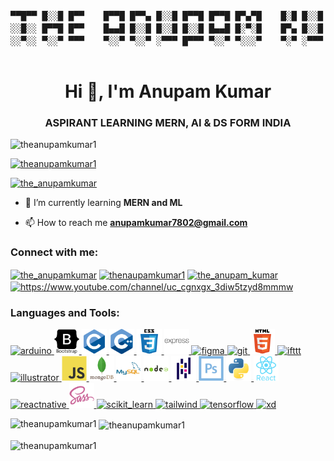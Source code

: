 <pre  align="center">
  

▀▀█▀▀ █░░█ █▀▀ 　 █▀▀█ █▀▀▄ █░░█ █▀▀█ █▀▀█ █▀▄▀█ 　 █░█ █░░█ █▀▄▀█ █▀▀█ █▀▀█ 
░░█░░ █▀▀█ █▀▀ 　 █▄▄█ █░░█ █░░█ █░░█ █▄▄█ █░▀░█ 　 █▀▄ █░░█ █░▀░█ █▄▄█ █▄▄▀ 
░░▀░░ ▀░░▀ ▀▀▀ 　 ▀░░▀ ▀░░▀ ░▀▀▀ █▀▀▀ ▀░░▀ ▀░░░▀ 　 ▀░▀ ░▀▀▀ ▀░░░▀ ▀░░▀ ▀░▀▀

</pre>

<h1 align="center">Hi 👋, I'm Anupam Kumar</h1>
<h3 align="center">ASPIRANT LEARNING MERN, AI & DS FORM INDIA</h3>

<p align="left"> <img src="https://komarev.com/ghpvc/?username=theanupamkumar1&label=Profile%20views&color=0e75b6&style=flat" alt="theanupamkumar1" /> </p>

<p align="left"> <a href="https://github.com/ryo-ma/github-profile-trophy"><img src="https://github-profile-trophy.vercel.app/?username=theanupamkumar1" alt="theanupamkumar1" /></a> </p>

<p align="left"> <a href="https://twitter.com/the_anupamkumar" target="blank"><img src="https://img.shields.io/twitter/follow/the_anupamkumar?logo=twitter&style=for-the-badge" alt="the_anupamkumar" /></a> </p>

- 🌱 I’m currently learning **MERN and ML**

- 📫 How to reach me **anupamkumar7802@gmail.com**

<h3 align="left">Connect with me:</h3>
<p align="left">
<a href="https://twitter.com/the_anupamkumar" target="blank"><img align="center" src="https://raw.githubusercontent.com/rahuldkjain/github-profile-readme-generator/master/src/images/icons/Social/twitter.svg" alt="the_anupamkumar" height="30" width="40" /></a>
<a href="https://linkedin.com/in/thenaupamkumar1" target="blank"><img align="center" src="https://raw.githubusercontent.com/rahuldkjain/github-profile-readme-generator/master/src/images/icons/Social/linked-in-alt.svg" alt="thenaupamkumar1" height="30" width="40" /></a>
<a href="https://instagram.com/the_anupam_kumar" target="blank"><img align="center" src="https://raw.githubusercontent.com/rahuldkjain/github-profile-readme-generator/master/src/images/icons/Social/instagram.svg" alt="the_anupam_kumar" height="30" width="40" /></a>
<a href="https://www.youtube.com/c/https://www.youtube.com/channel/uc_cgnxgx_3diw5tzyd8mmmw" target="blank"><img align="center" src="https://raw.githubusercontent.com/rahuldkjain/github-profile-readme-generator/master/src/images/icons/Social/youtube.svg" alt="https://www.youtube.com/channel/uc_cgnxgx_3diw5tzyd8mmmw" height="30" width="40" /></a>
</p>

<h3 align="left">Languages and Tools:</h3>
<p align="left"> <a href="https://www.arduino.cc/" target="_blank" rel="noreferrer"> <img src="https://cdn.worldvectorlogo.com/logos/arduino-1.svg" alt="arduino" width="40" height="40"/> </a> <a href="https://getbootstrap.com" target="_blank" rel="noreferrer"> <img src="https://raw.githubusercontent.com/devicons/devicon/master/icons/bootstrap/bootstrap-plain-wordmark.svg" alt="bootstrap" width="40" height="40"/> </a> <a href="https://www.cprogramming.com/" target="_blank" rel="noreferrer"> <img src="https://raw.githubusercontent.com/devicons/devicon/master/icons/c/c-original.svg" alt="c" width="40" height="40"/> </a> <a href="https://www.w3schools.com/cpp/" target="_blank" rel="noreferrer"> <img src="https://raw.githubusercontent.com/devicons/devicon/master/icons/cplusplus/cplusplus-original.svg" alt="cplusplus" width="40" height="40"/> </a> <a href="https://www.w3schools.com/css/" target="_blank" rel="noreferrer"> <img src="https://raw.githubusercontent.com/devicons/devicon/master/icons/css3/css3-original-wordmark.svg" alt="css3" width="40" height="40"/> </a> <a href="https://expressjs.com" target="_blank" rel="noreferrer"> <img src="https://raw.githubusercontent.com/devicons/devicon/master/icons/express/express-original-wordmark.svg" alt="express" width="40" height="40"/> </a> <a href="https://www.figma.com/" target="_blank" rel="noreferrer"> <img src="https://www.vectorlogo.zone/logos/figma/figma-icon.svg" alt="figma" width="40" height="40"/> </a> <a href="https://git-scm.com/" target="_blank" rel="noreferrer"> <img src="https://www.vectorlogo.zone/logos/git-scm/git-scm-icon.svg" alt="git" width="40" height="40"/> </a> <a href="https://www.w3.org/html/" target="_blank" rel="noreferrer"> <img src="https://raw.githubusercontent.com/devicons/devicon/master/icons/html5/html5-original-wordmark.svg" alt="html5" width="40" height="40"/> </a> <a href="https://ifttt.com/" target="_blank" rel="noreferrer"> <img src="https://www.vectorlogo.zone/logos/ifttt/ifttt-ar21.svg" alt="ifttt" width="40" height="40"/> </a> <a href="https://www.adobe.com/in/products/illustrator.html" target="_blank" rel="noreferrer"> <img src="https://www.vectorlogo.zone/logos/adobe_illustrator/adobe_illustrator-icon.svg" alt="illustrator" width="40" height="40"/> </a> <a href="https://developer.mozilla.org/en-US/docs/Web/JavaScript" target="_blank" rel="noreferrer"> <img src="https://raw.githubusercontent.com/devicons/devicon/master/icons/javascript/javascript-original.svg" alt="javascript" width="40" height="40"/> </a> <a href="https://www.mongodb.com/" target="_blank" rel="noreferrer"> <img src="https://raw.githubusercontent.com/devicons/devicon/master/icons/mongodb/mongodb-original-wordmark.svg" alt="mongodb" width="40" height="40"/> </a> <a href="https://www.mysql.com/" target="_blank" rel="noreferrer"> <img src="https://raw.githubusercontent.com/devicons/devicon/master/icons/mysql/mysql-original-wordmark.svg" alt="mysql" width="40" height="40"/> </a> <a href="https://nodejs.org" target="_blank" rel="noreferrer"> <img src="https://raw.githubusercontent.com/devicons/devicon/master/icons/nodejs/nodejs-original-wordmark.svg" alt="nodejs" width="40" height="40"/> </a> <a href="https://pandas.pydata.org/" target="_blank" rel="noreferrer"> <img src="https://raw.githubusercontent.com/devicons/devicon/2ae2a900d2f041da66e950e4d48052658d850630/icons/pandas/pandas-original.svg" alt="pandas" width="40" height="40"/> </a> <a href="https://www.photoshop.com/en" target="_blank" rel="noreferrer"> <img src="https://raw.githubusercontent.com/devicons/devicon/master/icons/photoshop/photoshop-line.svg" alt="photoshop" width="40" height="40"/> </a> <a href="https://www.python.org" target="_blank" rel="noreferrer"> <img src="https://raw.githubusercontent.com/devicons/devicon/master/icons/python/python-original.svg" alt="python" width="40" height="40"/> </a> <a href="https://reactjs.org/" target="_blank" rel="noreferrer"> <img src="https://raw.githubusercontent.com/devicons/devicon/master/icons/react/react-original-wordmark.svg" alt="react" width="40" height="40"/> </a> <a href="https://reactnative.dev/" target="_blank" rel="noreferrer"> <img src="https://reactnative.dev/img/header_logo.svg" alt="reactnative" width="40" height="40"/> </a> <a href="https://sass-lang.com" target="_blank" rel="noreferrer"> <img src="https://raw.githubusercontent.com/devicons/devicon/master/icons/sass/sass-original.svg" alt="sass" width="40" height="40"/> </a> <a href="https://scikit-learn.org/" target="_blank" rel="noreferrer"> <img src="https://upload.wikimedia.org/wikipedia/commons/0/05/Scikit_learn_logo_small.svg" alt="scikit_learn" width="40" height="40"/> </a> <a href="https://tailwindcss.com/" target="_blank" rel="noreferrer"> <img src="https://www.vectorlogo.zone/logos/tailwindcss/tailwindcss-icon.svg" alt="tailwind" width="40" height="40"/> </a> <a href="https://www.tensorflow.org" target="_blank" rel="noreferrer"> <img src="https://www.vectorlogo.zone/logos/tensorflow/tensorflow-icon.svg" alt="tensorflow" width="40" height="40"/> </a> <a href="https://www.adobe.com/products/xd.html" target="_blank" rel="noreferrer"> <img src="https://cdn.worldvectorlogo.com/logos/adobe-xd.svg" alt="xd" width="40" height="40"/> </a> </p>

<p><img align="left" src="https://github-readme-stats.vercel.app/api/top-langs?username=theanupamkumar1&show_icons=true&locale=en&layout=compact" alt="theanupamkumar1" /></p>

<p>&nbsp;<img align="center" src="https://github-readme-stats.vercel.app/api?username=theanupamkumar1&show_icons=true&locale=en" alt="theanupamkumar1" /></p>

<p><img align="center" src="https://github-readme-streak-stats.herokuapp.com/?user=theanupamkumar1&" alt="theanupamkumar1" /></p>

